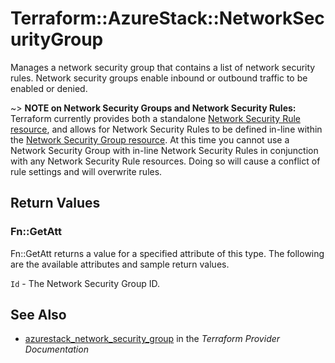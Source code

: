 # Terraform::AzureStack::NetworkSecurityGroup

Manages a network security group that contains a list of network security rules.  Network security groups enable inbound or outbound traffic to be enabled or denied.

~> **NOTE on Network Security Groups and Network Security Rules:** Terraform currently
provides both a standalone [Network Security Rule resource](network_security_rule.html), and allows for Network Security Rules to be defined in-line within the [Network Security Group resource](network_security_group.html).
At this time you cannot use a Network Security Group with in-line Network Security Rules in conjunction with any Network Security Rule resources. Doing so will cause a conflict of rule settings and will overwrite rules.

## Return Values

### Fn::GetAtt

Fn::GetAtt returns a value for a specified attribute of this type. The following are the available attributes and sample return values.

`Id` - The Network Security Group ID.

## See Also

* [azurestack_network_security_group](https://www.terraform.io/docs/providers/azurestack/r/network_security_group.html) in the _Terraform Provider Documentation_